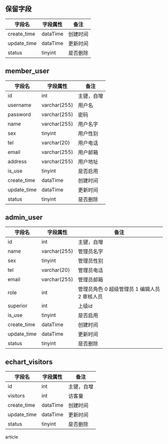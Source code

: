## 保留字段

| 字段名      | 字段属性 | 备注     |
| ----------- | -------- | -------- |
| create_time | dataTime | 创建时间 |
| update_time | dataTime | 更新时间 |
| status      | tinyint  | 是否删除 |

## member_user

| 字段名   | 字段属性 | 备注 |
| -------- | -------- | ---- |
| id       | int | 主键，自增 |
| username | varchar(255) | 用户名 |
| password | varchar(255) | 密码 |
| name    | varchar(255) | 用户名字 |
| sex     | tinyint | 用户性别 |
| tel     | varchar(20) | 用户电话 |
| email   | varchar(255) | 用户邮箱 |
| address | varchar(255) | 用户地址 |
| is_use  | tinyint | 是否启用 |
| create_time | dataTime | 创建时间 |
| update_time | dataTime | 更新时间 |
| status      | tinyint  | 是否删除 |

## admin_user

| 字段名 | 字段属性 | 备注 |
| ------ | -------- | ---- |
| id      | int | 主键，自增 |
| name    | varchar(255) | 管理员名字 |
| sex     | tinyint | 管理员性别 |
| tel     | varchar(20) | 管理员电话 |
| email   | varchar(255) | 管理员邮箱 |
| role      | int| 管理员角色 0 超级管理员 1 编辑人员 2 审核人员|
| superior | int |上级id|
| is_use  | tinyint | 是否启用 |
| create_time | dataTime | 创建时间 |
| update_time | dataTime | 更新时间 |
| status      | tinyint  | 是否删除 |

## echart_visitors

| 字段名   | 字段属性 | 备注       |
| -------- | -------- | ---------- |
| id       | int      | 主键，自增 |
| visitors | int      | 访客量     |
| create_time | dataTime | 创建时间 |
| update_time | dataTime | 更新时间 |
| status      | tinyint  | 是否删除 |

article